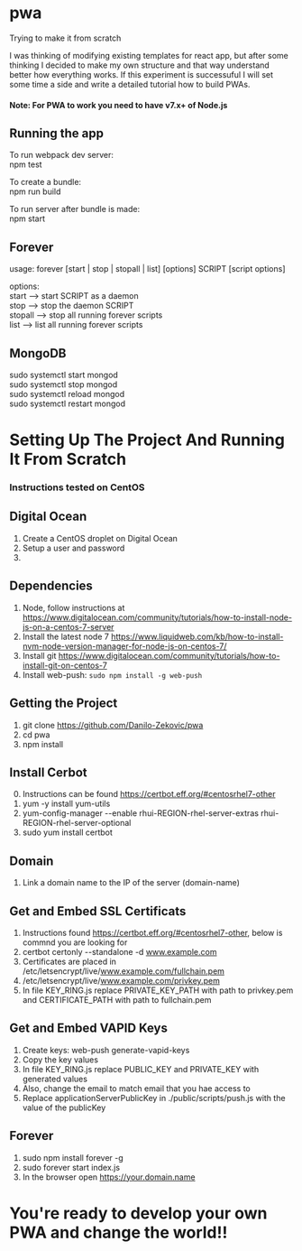 # pwa
Trying to make it from scratch

I was thinking of modifying existing templates for react app, but after some thinking
 I decided to make my own structure and that way understand better how everything works.
 If this experiment is successuful I will set some time a side and write a detailed tutorial
 how to build PWAs.      
 
#### Note: For PWA to work you need to have v7.x+ of Node.js

## Running the app
To run webpack dev server:   
  npm test

To create a bundle:   
  npm run build

To run server after bundle is made:   
  npm start


## Forever
 usage: forever [start | stop | stopall | list] [options] SCRIPT [script options]    

options:   
  start     -->  start SCRIPT as a daemon    
  stop      -->  stop the daemon SCRIPT    
  stopall   -->  stop all running forever scripts    
  list      -->  list all running forever scripts  


## MongoDB
sudo systemctl start mongod    
sudo systemctl stop mongod      
sudo systemctl reload mongod     
sudo systemctl restart mongod      

# Setting Up The Project And Running It From Scratch    
### Instructions tested on CentOS    

## Digital Ocean    
1. Create a CentOS droplet on Digital Ocean     
2. Setup a user and password    
3.    


## Dependencies    
1. Node, follow instructions at https://www.digitalocean.com/community/tutorials/how-to-install-node-js-on-a-centos-7-server
2. Install the latest node 7 https://www.liquidweb.com/kb/how-to-install-nvm-node-version-manager-for-node-js-on-centos-7/
3. Install git https://www.digitalocean.com/community/tutorials/how-to-install-git-on-centos-7
4. Install web-push: `sudo npm install -g web-push`


## Getting the Project
1. git clone https://github.com/Danilo-Zekovic/pwa    
2. cd pwa
3. npm install    

## Install Cerbot
0. Instructions can be found https://certbot.eff.org/#centosrhel7-other    
1. yum -y install yum-utils
2. yum-config-manager --enable rhui-REGION-rhel-server-extras rhui-REGION-rhel-server-optional
3. sudo yum install certbot

## Domain
1. Link a domain name to the IP of the server (domain-name)

## Get and Embed SSL Certificats
1. Instructions found https://certbot.eff.org/#centosrhel7-other, below is commnd you are looking for
2. certbot certonly --standalone -d www.example.com
3. Certificates are placed in /etc/letsencrypt/live/www.example.com/fullchain.pem
4. /etc/letsencrypt/live/www.example.com/privkey.pem
5. In file KEY_RING.js replace PRIVATE_KEY_PATH with path to privkey.pem
  and CERTIFICATE_PATH with path to fullchain.pem

## Get and Embed VAPID Keys
1. Create keys: web-push generate-vapid-keys
2. Copy the key values
3. In file KEY_RING.js replace PUBLIC_KEY and PRIVATE_KEY with generated values
4. Also, change the email to match email that you hae access to
5. Replace applicationServerPublicKey in ./public/scripts/push.js with the value of the publicKey

## Forever
1. sudo npm install forever -g
2. sudo forever start index.js
3. In the browser open https://your.domain.name

# You're ready to develop your own PWA and change the world!!
